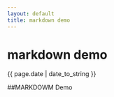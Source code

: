 ```yaml
---
layout: default
title: markdown demo
---
```

# markdown demo

{{ page.date | date_to_string }}

##MARKDOWM Demo
